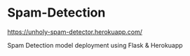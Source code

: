 # Spam-Detection
https://unholy-spam-detector.herokuapp.com/

Spam Detection model deployment using Flask & Herokuapp

